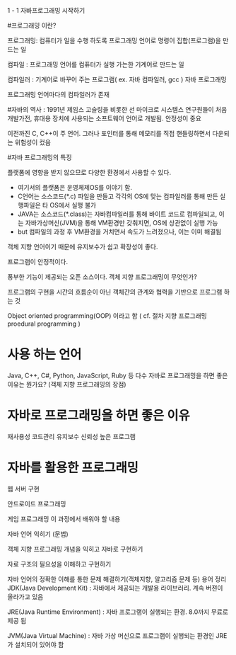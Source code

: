 1 - 1 자바프로그래밍 시작하기

#프로그래밍 이란?

프로그래밍: 컴퓨터가 일을 수행 하도록 프로그래밍 언어로 명령어 집합(프로그램)을 만드는 일

컴파일 : 프로그래밍 언어를 컴퓨터가 실행 가는한 기계어로 만드는 일

컴파일러 : 기계어로 바꾸어 주는 프로그램( ex. 자바 컴파일러, gcc )
자바 프로그래밍

프로그래밍 언어마다의 컴파일러가 존재



#자바의 역사 
: 1991년 제임스 고슬링을 비롯한 선 마이크로 시스템스 연구원들이 처음 개발가전, 휴대용 장치에 사용되는 소프트웨어 언어로 개발됨. 안정성이 중요

이전까진 C, C++이 주 언어. 그러나 포인터를 통해 메모리를 직접 핸들링하면서 다운되는 위험성이 컸음



#자바 프로그래밍의 특징

플랫폼에 영향을 받지 않으므로 다양한 환경에서 사용할 수 있다.
- 여기서의 플랫폼은 운영체제OS를 이야기 함.
- C언어는 소스코드(*.c) 파일을 만들고 각각의 OS에 맞는 컴파일러를 통해 만든 실행파일은 타 OS에서 실행 불가
- JAVA는 소스코드(*.class)는 자바컴파일러를 통해 바이트 코드로 컴파일되고, 이는 자바가상머신(JVM)을 통해 VM환경만 갖춰지면, OS에 상관없이 실행 가능
- but 컴파일의 과정 후 VM환경을 거치면서 속도가 느려졌으나, 이는 이미 해결됨


객체 지향 언어이기 때문에 유지보수가 쉽고 확장성이 좋다.

프로그램이 안정적이다.

풍부한 기능이 제공되는 오픈 소스이다.
객체 지향 프로그래밍이 무엇인가?

프로그램의 구현을 시간의 흐름순이 아닌 객체간의 관계와 협력을 기반으로 프로그램 하는 것

Object oriented programming(OOP) 이라고 함 ( cf. 절차 지향 프로그래밍 proedural programming )

# 사용 하는 언어
 Java, C++, C#, Python, JavaScript, Ruby 등 다수
자바로 프로그래밍을 하면 좋은 이유는 뭔가요? (객체 지향 프로그래밍의 장점)


# 자바로 프로그래밍을 하면 좋은 이유
재사용성
코드관리
유지보수
신뢰성 높은 프로그램


# 자바를 활용한 프로그래밍

웹 서버 구현

안드로이드 프로그래밍

게임 프로그래밍
이 과정에서 배워야 할 내용

자바 언어 익히기 (문법)

객체 지향 프로그래밍 개념을 익히고 자바로 구현하기

자료 구조의 필요성을 이해하고 구현하기

자바 언어의 정확한 이해를 통한 문제 해결하기(객체지향, 알고리즘 문제 등)
용어 정리
JDK(Java Development Kit) : 자바에서 제공되는 개발용 라이브러리. 계속 버젼이 올라가고 있음
 
 JRE(Java Runtime Environment) : 자바 프로그램이 실행되는 환경. 8.0까지 무료로 제공 됨
 
 JVM(Java Virtual Machine) : 자바 가상 머신으로 프로그램이 실행되는 환경인 JRE 가 설치되어 있어야 함
